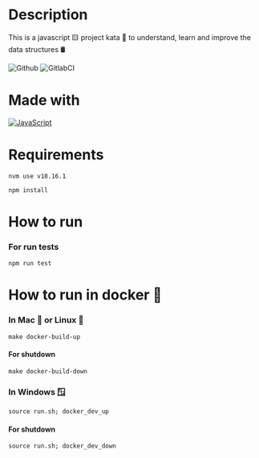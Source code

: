 # Description
This is a javascript 🟨 project kata 🥋 to understand, learn and improve the data structures 🛢️

![Github](https://github.com/zearkiatos/javascript-data-structure-kata/actions/workflows/action.yml/badge.svg)
![GitlabCI](https://gitlab.com/caprilespe/javascript-data-structure-kata/badges/develop/pipeline.svg)

# Made with
[![JavaScript](https://img.shields.io/badge/javascript-ead547?style=for-the-badge&logo=javascript&logoColor=white&labelColor=000000)]()

# Requirements

`nvm use v18.16.1`

`npm install`

# How to run
### For run tests
`npm run test`

# How to run in docker 🐳
### In Mac 🍎 or Linux 🐧
`make docker-build-up`

#### For shutdown
`make docker-build-down`

### In Windows 🪟
`source run.sh; docker_dev_up`

#### For shutdown
`source run.sh; docker_dev_down`